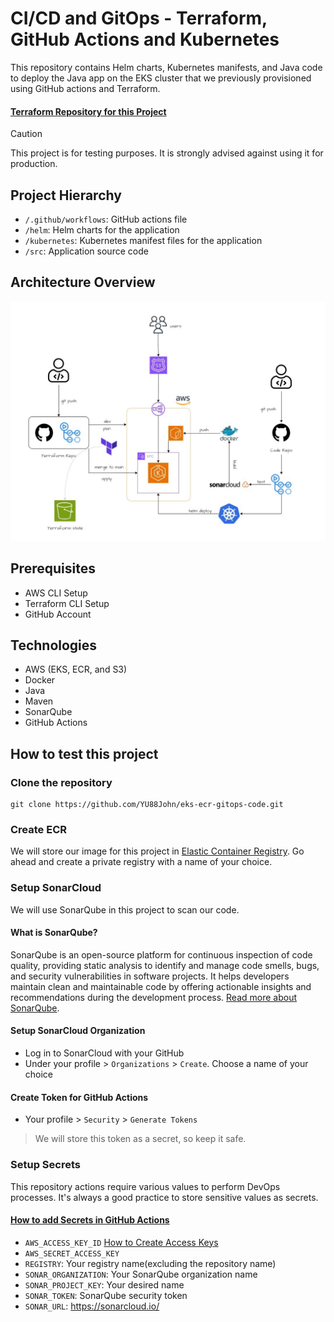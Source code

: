 # CI/CD and GitOps - Terraform, GitHub Actions and Kubernetes

This repository contains Helm charts, Kubernetes manifests, and Java code to deploy the Java app on the EKS cluster that we previously provisioned using GitHub actions and Terraform.

#### <a href="https://github.com/YU88John/eks-ecr-gitops-tf">Terraform Repository for this Project</a>

> [!CAUTION]
> This project is for testing purposes. It is strongly advised against using it for production.

## Project Hierarchy

- `/.github/workflows`: GitHub actions file
- `/helm`: Helm charts for the application
- `/kubernetes`: Kubernetes manifest files for the application
- `/src`: Application source code

## Architecture Overview

![Architecture](architecture.jpg)

## Prerequisites

- AWS CLI Setup
- Terraform CLI Setup
- GitHub Account

## Technologies

- AWS (EKS, ECR, and S3)
- Docker
- Java 
- Maven
- SonarQube
- GitHub Actions


## How to test this project

### Clone the repository 

```
git clone https://github.com/YU88John/eks-ecr-gitops-code.git
```

### Create ECR 

We will store our image for this project in <a href="https://aws.amazon.com/ecr/">Elastic Container Registry</a>. Go ahead and create a private registry with a name of your choice.

### Setup SonarCloud 

We will use SonarQube in this project to scan our code. 

#### What is SonarQube?

SonarQube is an open-source platform for continuous inspection of code quality, providing static analysis to identify and manage code smells, bugs, and security vulnerabilities in software projects. It helps developers maintain clean and maintainable code by offering actionable insights and recommendations during the development process. <a href="https://sonarcloud.io/">Read more about SonarQube</a>.

#### Setup SonarCloud Organization

- Log in to SonarCloud with your GitHub
- Under your profile > `Organizations` > `Create`. Choose a name of your choice

#### Create Token for GitHub Actions

- Your profile > `Security` > `Generate Tokens`
> We will store this token as a secret, so keep it safe. 

### Setup Secrets 

This repository actions require various values to perform DevOps processes. It's always a good practice to store sensitive values as secrets. 

#### <a href="https://docs.github.com/en/actions/security-guides/using-secrets-in-github-actions">How to add Secrets in GitHub Actions</a>

- `AWS_ACCESS_KEY_ID`  <a href="https://docs.aws.amazon.com/IAM/latest/UserGuide/id_credentials_access-keys.html">How to Create Access Keys</a>
- `AWS_SECRET_ACCESS_KEY`
- `REGISTRY`: Your registry name(excluding the repository name)
- `SONAR_ORGANIZATION`: Your SonarQube organization name
- `SONAR_PROJECT_KEY`: Your desired name 
- `SONAR_TOKEN`: SonarQube security token
- `SONAR_URL`: https://sonarcloud.io/

